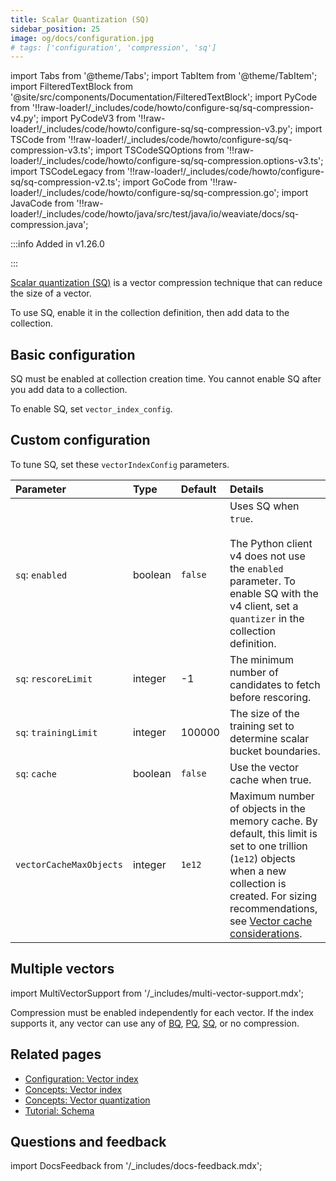```yaml
---
title: Scalar Quantization (SQ)
sidebar_position: 25
image: og/docs/configuration.jpg
# tags: ['configuration', 'compression', 'sq']
---
```


import Tabs from '@theme/Tabs';
import TabItem from '@theme/TabItem';
import FilteredTextBlock from '@site/src/components/Documentation/FilteredTextBlock';
import PyCode from '!!raw-loader!/_includes/code/howto/configure-sq/sq-compression-v4.py';
import PyCodeV3 from '!!raw-loader!/_includes/code/howto/configure-sq/sq-compression-v3.py';
import TSCode from '!!raw-loader!/_includes/code/howto/configure-sq/sq-compression-v3.ts';
import TSCodeSQOptions from '!!raw-loader!/_includes/code/howto/configure-sq/sq-compression.options-v3.ts';
import TSCodeLegacy from '!!raw-loader!/_includes/code/howto/configure-sq/sq-compression-v2.ts';
import GoCode from '!!raw-loader!/_includes/code/howto/configure-sq/sq-compression.go';
import JavaCode from '!!raw-loader!/_includes/code/howto/java/src/test/java/io/weaviate/docs/sq-compression.java';

:::info Added in v1.26.0

:::

[Scalar quantization (SQ)](/developers/weaviate/concepts/vector-quantization#scalar-quantization) is a vector compression technique that can reduce the size of a vector.

To use SQ, enable it in the collection definition, then add data to the collection.

## Basic configuration

SQ must be enabled at collection creation time. You cannot enable SQ after you add data to a collection.

To enable SQ, set `vector_index_config`.

<Tabs groupId="languages">
  <TabItem value="py" label="Python Client v4">
      <FilteredTextBlock
        text={PyCode}
        startMarker="# START EnableSQ"
        endMarker="# END EnableSQ"
        language="py"
      />
  </TabItem>
  <TabItem value="py3" label="Python Client v3">
      <FilteredTextBlock
        text={PyCodeV3}
        startMarker="# START EnableSQ"
        endMarker="# END EnableSQ"
        language="py"
      />
  </TabItem>
</Tabs>


## Custom configuration

To tune SQ, set these `vectorIndexConfig` parameters.

| Parameter | Type | Default | Details |
| :-- | :-- | :-- | :-- |
| `sq`: `enabled` | boolean | `false` | Uses SQ when `true`.  <br/><br/> The Python client v4 does not use the `enabled` parameter. To enable SQ with the v4 client, set a `quantizer` in the collection definition. |
| `sq`: `rescoreLimit` | integer | -1 | The minimum number of candidates to fetch before rescoring. |
| `sq`: `trainingLimit` | integer | 100000 | The size of the training set to determine scalar bucket boundaries. |
| `sq`: `cache` | boolean | `false` | Use the vector cache when true. |
| `vectorCacheMaxObjects` | integer | `1e12` | Maximum number of objects in the memory cache. By default, this limit is set to one trillion (`1e12`) objects when a new collection is created. For sizing recommendations, see [Vector cache considerations](/developers/weaviate/concepts/vector-index.md#vector-cache-considerations). |


<Tabs groupId="languages">
  <TabItem value="py" label="Python Client v4">
      <FilteredTextBlock
        text={PyCode}
        startMarker="# START SQWithOptions"
        endMarker="# END SQWithOptions"
        language="py"
      />
  </TabItem>

  <TabItem value="py3" label="Python Client v3">
      <FilteredTextBlock
        text={PyCodeV3}
        startMarker="# START SQWithOptions"
        endMarker="# END SQWithOptions"
        language="py"
      />
  </TabItem>
</Tabs>

## Multiple vectors

import MultiVectorSupport from '/_includes/multi-vector-support.mdx';

<MultiVectorSupport />

Compression must be enabled independently for each vector. If the index supports it, any vector can use any of [BQ](/weaviate/configuration/compression/bq-compression.md), [PQ](/weaviate/configuration/compression/pq-compression.md), [SQ](/weaviate/configuration/compression/sq-compression.md), or no compression.

## Related pages
- [Configuration: Vector index](/developers/weaviate/config-refs/schema/vector-index.md)
- [Concepts: Vector index](/developers/weaviate/concepts/vector-index.md)
- [Concepts: Vector quantization](/developers/weaviate/concepts/vector-quantization.md)
- [Tutorial: Schema](/developers/weaviate/starter-guides/schema)

## Questions and feedback

import DocsFeedback from '/_includes/docs-feedback.mdx';

<DocsFeedback/>
